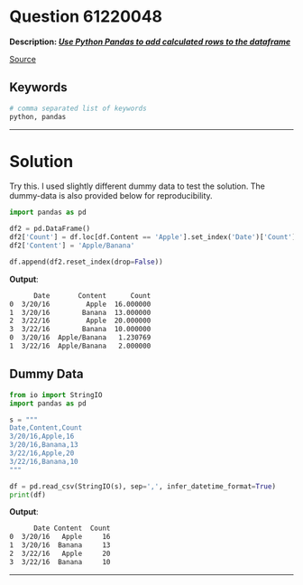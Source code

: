 # Question 61220048

**Description: [_Use Python Pandas to add calculated rows to the dataframe_][#Q]**

[Source][#Q]

[#Q]: https://stackoverflow.com/questions/61220048/use-python-pandas-to-add-calculated-rows-to-the-dataframe

## Keywords

```bash
# comma separated list of keywords
python, pandas
```

---

# Solution

Try this. I used slightly different dummy data to test the solution. The dummy-data is also provided below for reproducibility.

```python
import pandas as pd

df2 = pd.DataFrame()
df2['Count'] = df.loc[df.Content == 'Apple'].set_index('Date')['Count']/df.loc[df.Content == 'Banana'].set_index('Date')['Count']
df2['Content'] = 'Apple/Banana'

df.append(df2.reset_index(drop=False))
```

**Output**:

```bash
      Date       Content      Count
0  3/20/16         Apple  16.000000
1  3/20/16        Banana  13.000000
2  3/22/16         Apple  20.000000
3  3/22/16        Banana  10.000000
0  3/20/16  Apple/Banana   1.230769
1  3/22/16  Apple/Banana   2.000000
```

## Dummy Data

```python
from io import StringIO
import pandas as pd

s = """
Date,Content,Count
3/20/16,Apple,16
3/20/16,Banana,13
3/22/16,Apple,20
3/22/16,Banana,10
"""

df = pd.read_csv(StringIO(s), sep=',', infer_datetime_format=True)
print(df)
```

**Output**:

```bash
      Date Content  Count
0  3/20/16   Apple     16
1  3/20/16  Banana     13
2  3/22/16   Apple     20
3  3/22/16  Banana     10
```

---
